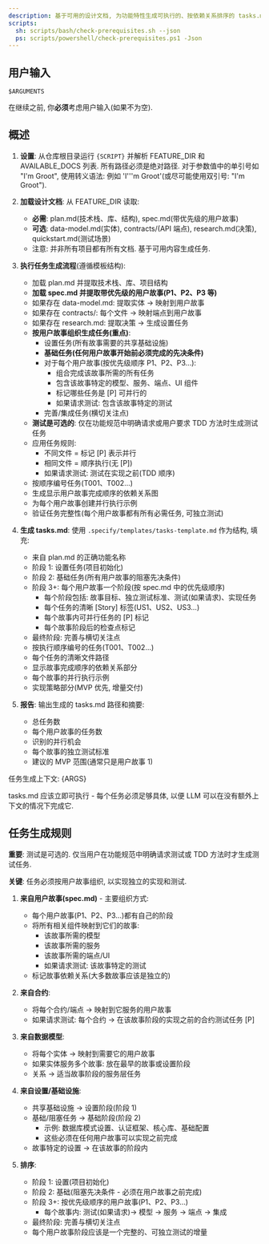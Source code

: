 ```yaml
---
description: 基于可用的设计文档, 为功能特性生成可执行的、按依赖关系排序的 tasks.md 文件.
scripts:
  sh: scripts/bash/check-prerequisites.sh --json
  ps: scripts/powershell/check-prerequisites.ps1 -Json
---
```


## 用户输入

```text
$ARGUMENTS
```

在继续之前, 你**必须**考虑用户输入(如果不为空).

## 概述

1. **设置**: 从仓库根目录运行 `{SCRIPT}` 并解析 FEATURE_DIR 和 AVAILABLE_DOCS 列表. 所有路径必须是绝对路径. 对于参数值中的单引号如 "I'm Groot", 使用转义语法: 例如 'I'\''m Groot'(或尽可能使用双引号: "I'm Groot").

2. **加载设计文档**: 从 FEATURE_DIR 读取: 
   - **必需**: plan.md(技术栈、库、结构), spec.md(带优先级的用户故事)
   - **可选**: data-model.md(实体), contracts/(API 端点), research.md(决策), quickstart.md(测试场景)
   - 注意: 并非所有项目都有所有文档. 基于可用内容生成任务.

3. **执行任务生成流程**(遵循模板结构): 
   - 加载 plan.md 并提取技术栈、库、项目结构
   - **加载 spec.md 并提取带优先级的用户故事(P1、P2、P3 等)**
   - 如果存在 data-model.md: 提取实体 → 映射到用户故事
   - 如果存在 contracts/: 每个文件 → 映射端点到用户故事
   - 如果存在 research.md: 提取决策 → 生成设置任务
   - **按用户故事组织生成任务(重点)**: 
     - 设置任务(所有故事需要的共享基础设施)
     - **基础任务(任何用户故事开始前必须完成的先决条件)**
     - 对于每个用户故事(按优先级顺序 P1、P2、P3...): 
       - 组合完成该故事所需的所有任务
       - 包含该故事特定的模型、服务、端点、UI 组件
       - 标记哪些任务是 [P] 可并行的
       - 如果请求测试: 包含该故事特定的测试
     - 完善/集成任务(横切关注点)
   - **测试是可选的**: 仅在功能规范中明确请求或用户要求 TDD 方法时生成测试任务
   - 应用任务规则: 
     - 不同文件 = 标记 [P] 表示并行
     - 相同文件 = 顺序执行(无 [P])
     - 如果请求测试: 测试在实现之前(TDD 顺序)
   - 按顺序编号任务(T001、T002...)
   - 生成显示用户故事完成顺序的依赖关系图
   - 为每个用户故事创建并行执行示例
   - 验证任务完整性(每个用户故事都有所有必需任务, 可独立测试)

4. **生成 tasks.md**: 使用 `.specify/templates/tasks-template.md` 作为结构, 填充: 
   - 来自 plan.md 的正确功能名称
   - 阶段 1: 设置任务(项目初始化)
   - 阶段 2: 基础任务(所有用户故事的阻塞先决条件)
   - 阶段 3+: 每个用户故事一个阶段(按 spec.md 中的优先级顺序)
     - 每个阶段包括: 故事目标、独立测试标准、测试(如果请求)、实现任务
     - 每个任务的清晰 [Story] 标签(US1、US2、US3...)
     - 每个故事内可并行任务的 [P] 标记
     - 每个故事阶段后的检查点标记
   - 最终阶段: 完善与横切关注点
   - 按执行顺序编号的任务(T001、T002...)
   - 每个任务的清晰文件路径
   - 显示故事完成顺序的依赖关系部分
   - 每个故事的并行执行示例
   - 实现策略部分(MVP 优先, 增量交付)

5. **报告**: 输出生成的 tasks.md 路径和摘要: 
   - 总任务数
   - 每个用户故事的任务数
   - 识别的并行机会
   - 每个故事的独立测试标准
   - 建议的 MVP 范围(通常只是用户故事 1)

任务生成上下文: {ARGS}

tasks.md 应该立即可执行 - 每个任务必须足够具体, 以便 LLM 可以在没有额外上下文的情况下完成它.

## 任务生成规则

**重要**: 测试是可选的. 仅当用户在功能规范中明确请求测试或 TDD 方法时才生成测试任务.

**关键**: 任务必须按用户故事组织, 以实现独立的实现和测试.

1. **来自用户故事(spec.md)** - 主要组织方式: 
   - 每个用户故事(P1、P2、P3...)都有自己的阶段
   - 将所有相关组件映射到它们的故事: 
     - 该故事所需的模型
     - 该故事所需的服务
     - 该故事所需的端点/UI
     - 如果请求测试: 该故事特定的测试
   - 标记故事依赖关系(大多数故事应该是独立的)

2. **来自合约**: 
   - 将每个合约/端点 → 映射到它服务的用户故事
   - 如果请求测试: 每个合约 → 在该故事阶段的实现之前的合约测试任务 [P]

3. **来自数据模型**: 
   - 将每个实体 → 映射到需要它的用户故事
   - 如果实体服务多个故事: 放在最早的故事或设置阶段
   - 关系 → 适当故事阶段的服务层任务

4. **来自设置/基础设施**: 
   - 共享基础设施 → 设置阶段(阶段 1)
   - 基础/阻塞任务 → 基础阶段(阶段 2)
     - 示例: 数据库模式设置、认证框架、核心库、基础配置
     - 这些必须在任何用户故事可以实现之前完成
   - 故事特定的设置 → 在该故事的阶段内

5. **排序**: 
   - 阶段 1: 设置(项目初始化)
   - 阶段 2: 基础(阻塞先决条件 - 必须在用户故事之前完成)
   - 阶段 3+: 按优先级顺序的用户故事(P1、P2、P3...)
     - 每个故事内: 测试(如果请求)→ 模型 → 服务 → 端点 → 集成
   - 最终阶段: 完善与横切关注点
   - 每个用户故事阶段应该是一个完整的、可独立测试的增量


